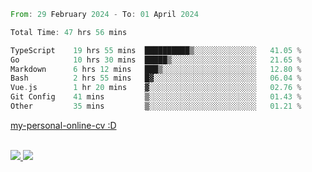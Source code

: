 
<!--START_SECTION:waka-->

```rust
From: 29 February 2024 - To: 01 April 2024

Total Time: 47 hrs 56 mins

TypeScript    19 hrs 55 mins  ██████████▒░░░░░░░░░░░░░░   41.05 %
Go            10 hrs 30 mins  █████▒░░░░░░░░░░░░░░░░░░░   21.65 %
Markdown      6 hrs 12 mins   ███▒░░░░░░░░░░░░░░░░░░░░░   12.80 %
Bash          2 hrs 55 mins   █▓░░░░░░░░░░░░░░░░░░░░░░░   06.04 %
Vue.js        1 hr 20 mins    ▓░░░░░░░░░░░░░░░░░░░░░░░░   02.76 %
Git Config    41 mins         ▒░░░░░░░░░░░░░░░░░░░░░░░░   01.43 %
Other         35 mins         ▒░░░░░░░░░░░░░░░░░░░░░░░░   01.21 %
```

<!--END_SECTION:waka-->
[my-personal-online-cv :D](https://yan-pi.vercel.app/)

<div style="display: inline_block"><br>
  <a style="border-radius:10px;" href="https://www.linkedin.com/in/yan-fernandes-55a81a201/" target="_blank"><img src="https://img.shields.io/badge/LinkedIn-0077B5?style=for-the-badge&logo=linkedin&logoColor=white" target="_blank"</a> 
  <a style="border-radius:10px;" href = "mailto:yanfernandes404@gmail.com"><img src="https://img.shields.io/badge/-Gmail-%23333?style=for-the-badge&logo=gmail&logoColor=white" target="_blank"></a>
</div>
